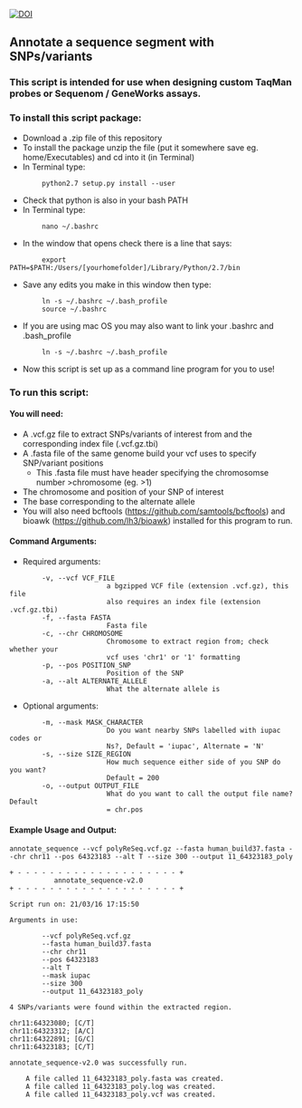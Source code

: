 [![DOI](https://zenodo.org/badge/22874/MerrimanLab/snp_design.svg)](https://zenodo.org/badge/latestdoi/22874/MerrimanLab/snp_design)

## Annotate a sequence segment with SNPs/variants
### This script is intended for use when designing custom TaqMan probes or Sequenom / GeneWorks assays.

### To install this script package:

 - Download a .zip file of this repository
 - To install the package unzip the file (put it somewhere save eg. home/Executables) and cd into it (in Terminal)
 - In Terminal type:

```
        python2.7 setup.py install --user
```

 - Check that python is also in your bash PATH
 - In Terminal type:

```
        nano ~/.bashrc
```

 - In the window that opens check there is a line that says:


```
        export PATH=$PATH:/Users/[yourhomefolder]/Library/Python/2.7/bin
```

 - Save any edits you make in this window then type:

```
        ln -s ~/.bashrc ~/.bash_profile
        source ~/.bashrc
```

 - If you are using mac OS you may also want to link your .bashrc and .bash_profile

```
        ln -s ~/.bashrc ~/.bash_profile
```

 - Now this script is set up as a command line program for you to use!


### To run this script:

#### You will need:

 - A .vcf.gz file to extract SNPs/variants of interest from and the corresponding index file (.vcf.gz.tbi) 
 - A .fasta file of the same genome build your vcf uses to specify SNP/variant positions
    - This .fasta file must have header specifying the chromosomse number >chromosome (eg. >1) 
 - The chromosome and position of your SNP of interest
 - The base corresponding to the alternate allele
 - You will also need bcftools (https://github.com/samtools/bcftools) and bioawk (https://github.com/lh3/bioawk) installed for this program to run.

#### Command Arguments:

 - Required arguments:

```
        -v, --vcf VCF_FILE
                        a bgzipped VCF file (extension .vcf.gz), this file
                        also requires an index file (extension .vcf.gz.tbi)
        -f, --fasta FASTA
                        Fasta file
        -c, --chr CHROMOSOME
                        Chromosome to extract region from; check whether your
                        vcf uses 'chr1' or '1' formatting
        -p, --pos POSITION_SNP
                        Position of the SNP 
        -a, --alt ALTERNATE_ALLELE
                        What the alternate allele is
```

 - Optional arguments:

```
        -m, --mask MASK_CHARACTER
                        Do you want nearby SNPs labelled with iupac codes or
                        Ns?, Default = 'iupac', Alternate = 'N'
        -s, --size SIZE_REGION
                        How much sequence either side of you SNP do you want?
                        Default = 200
        -o, --output OUTPUT_FILE
                        What do you want to call the output file name? Default
                        = chr.pos
```

#### Example Usage and Output:

```
annotate_sequence --vcf polyReSeq.vcf.gz --fasta human_build37.fasta --chr chr11 --pos 64323183 --alt T --size 300 --output 11_64323183_poly

+ - - - - - - - - - - - - - - - - - - - - +
           annotate_sequence-v2.0          
+ - - - - - - - - - - - - - - - - - - - - +

Script run on: 21/03/16 17:15:50

Arguments in use:

        --vcf polyReSeq.vcf.gz
        --fasta human_build37.fasta
        --chr chr11
        --pos 64323183
        --alt T
        --mask iupac
        --size 300
        --output 11_64323183_poly

4 SNPs/variants were found within the extracted region.

chr11:64323080; [C/T]
chr11:64323312; [A/C]
chr11:64322891; [G/C]
chr11:64323183; [C/T]

annotate_sequence-v2.0 was successfully run.

    A file called 11_64323183_poly.fasta was created.
    A file called 11_64323183_poly.log was created.
    A file called 11_64323183_poly.vcf was created.
```
